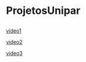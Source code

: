 # ProjetosUnipar
##
###

[video1](https://youtu.be/4JXwUDYgbAo)

[video2](https://youtu.be/cNMvPodMR4M)

[video3](https://youtu.be/QA8QEuGYqXc)
